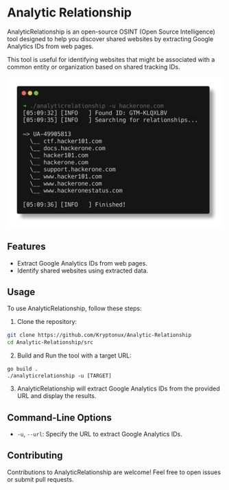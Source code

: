 # Analytic Relationship

AnalyticRelationship is an open-source OSINT (Open Source Intelligence) tool designed to help you discover shared websites by extracting Google Analytics IDs from web pages. 

This tool is useful for identifying websites that might be associated with a common entity or organization based on shared tracking IDs.

 ![screenshot](https://raw.githubusercontent.com/Kryptonux/Analytic-Relationship/main/images/example.png)

## Features

- Extract Google Analytics IDs from web pages.
- Identify shared websites using extracted data.

## Usage

To use AnalyticRelationship, follow these steps:

1. Clone the repository:
```bash
git clone https://github.com/Kryptonux/Analytic-Relationship
cd Analytic-Relationship/src
```
2. Build and Run the tool with a target URL:
```
go build .
./analyticrelationship -u [TARGET]
```

3. AnalyticRelationship will extract Google Analytics IDs from the provided URL and display the results.

## Command-Line Options

- `-u`, `--url`: Specify the URL to extract Google Analytics IDs.

## Contributing

Contributions to AnalyticRelationship are welcome! Feel free to open issues or submit pull requests.
